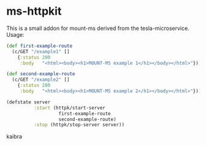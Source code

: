 # ms-httpkit

This is a small addon for mount-ms derived from the tesla-microservice.  
Usage:


```clj
(def first-example-route
  (c/GET "/example1" []
    {:status 200
     :body   "<html><body><h1>MOUNT-MS example 1</h1></body></html>"}))

(def second-example-route
  (c/GET "/example2" []
    {:status 200
     :body   "<html><body><h1>MOUNT-MS example 2</h1></body></html>"}))

(defstate server
          :start (httpk/start-server
                   first-example-route
                   second-example-route)
          :stop (httpk/stop-server server))
```


kaibra